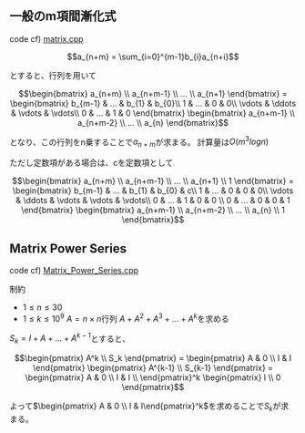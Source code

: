 ## 一般のm項間漸化式
code cf) [matrix.cpp](./matrix.cpp)

```math
a_{n+m} = \sum_{i=0}^{m-1}b_{i}a_{n+i}
```
とすると、行列を用いて

```math
\begin{bmatrix}
a_{n+m} \\
a_{n+m-1} \\
... \\
a_{n+1}
\end{bmatrix}
=
\begin{bmatrix}
b_{m-1} & ... & b_{1} & b_{0}\\
1 & ... & 0 & 0\\
\vdots & \ddots & \vdots & \vdots\\
0 & ... & 1 & 0
\end{bmatrix}
\begin{bmatrix}
a_{n+m-1} \\
a_{n+m-2} \\
... \\
a_{n}
\end{bmatrix}
```
となり、この行列をn乗することで$a_{n+m}$が求まる。
計算量は$O(m^3logn)$

ただし定数項がある場合は、cを定数項として
```math
\begin{bmatrix}
a_{n+m} \\
a_{n+m-1} \\
... \\
a_{n+1} \\
1
\end{bmatrix}
=
\begin{bmatrix}
b_{m-1} & ... & b_{1} & b_{0} & c\\
1 & ... & 0 & 0 & 0\\
\vdots & \ddots & \vdots & \vdots & \vdots\\
0 & ... & 1 & 0 & 0 \\
0 & ... & 0 & 0 & 1
\end{bmatrix}
\begin{bmatrix}
a_{n+m-1} \\
a_{n+m-2} \\
... \\
a_{n} \\
1
\end{bmatrix}
```

## Matrix Power Series
code cf) [Matrix_Power_Series.cpp](./Matrix_Power_Series.cpp)

制約
* $1 \leq n \leq 30$
* $1 \leq k \leq 10^9$
$A=n\times n$行列
$A+A^2+A^3+...+A^k$を求める

$S_{k} = I + A + ... + A^{k-1}$とすると、

```math
\begin{pmatrix}
A^k \\
S_k
\end{pmatrix}
=
\begin{pmatrix}
A & 0 \\
I & I
\end{pmatrix}
\begin{pmatrix}
A^{k-1} \\
S_{k-1}
\end{pmatrix}
=
\begin{pmatrix}
A & 0 \\
I & I \\
\end{pmatrix}^k
\begin{pmatrix}
I \\
0
\end{pmatrix}
```
よって$\begin{pmatrix} A & 0 \\ I & I\end{pmatrix}^k$を求めることで$S_k$が求まる。




